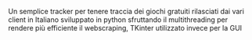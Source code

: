 Un semplice tracker per tenere traccia dei giochi gratuiti rilasciati dai vari client in Italiano sviluppato in python sfruttando il multithreading per rendere più efficiente il webscraping, TKinter utilizzato invece per la GUI 
